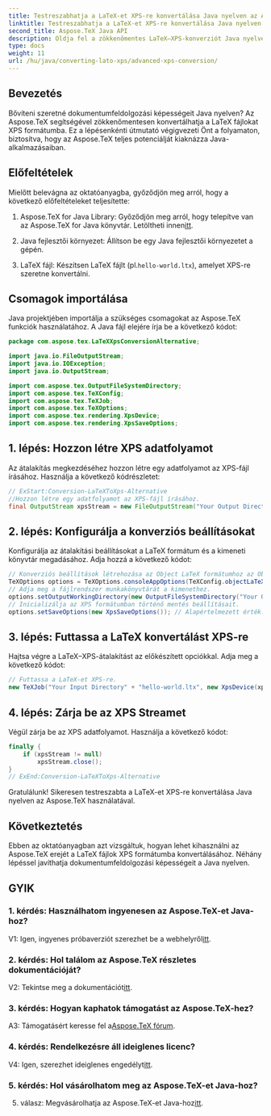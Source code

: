 ```yaml
---
title: Testreszabhatja a LaTeX-et XPS-re konvertálása Java nyelven az Aspose.TeX segítségével
linktitle: Testreszabhatja a LaTeX-et XPS-re konvertálása Java nyelven az Aspose.TeX segítségével
second_title: Aspose.TeX Java API
description: Oldja fel a zökkenőmentes LaTeX–XPS-konverziót Java nyelven az Aspose.TeX használatával. Kövesse lépésenkénti útmutatónkat a hatékony dokumentumfeldolgozás érdekében.
type: docs
weight: 11
url: /hu/java/converting-lato-xps/advanced-xps-conversion/
---
```

## Bevezetés

Bővíteni szeretné dokumentumfeldolgozási képességeit Java nyelven? Az Aspose.TeX segítségével zökkenőmentesen konvertálhatja a LaTeX fájlokat XPS formátumba. Ez a lépésenkénti útmutató végigvezeti Önt a folyamaton, biztosítva, hogy az Aspose.TeX teljes potenciálját kiaknázza Java-alkalmazásaiban.

## Előfeltételek

Mielőtt belevágna az oktatóanyagba, győződjön meg arról, hogy a következő előfeltételeket teljesítette:

1.  Aspose.TeX for Java Library: Győződjön meg arról, hogy telepítve van az Aspose.TeX for Java könyvtár. Letöltheti innen[itt](https://releases.aspose.com/tex/java/).

2. Java fejlesztői környezet: Állítson be egy Java fejlesztői környezetet a gépén.

3.  LaTeX fájl: Készítsen LaTeX fájlt (pl.`hello-world.ltx`), amelyet XPS-re szeretne konvertálni.

## Csomagok importálása

Java projektjében importálja a szükséges csomagokat az Aspose.TeX funkciók használatához. A Java fájl elejére írja be a következő kódot:

```java
package com.aspose.tex.LaTeXXpsConversionAlternative;

import java.io.FileOutputStream;
import java.io.IOException;
import java.io.OutputStream;

import com.aspose.tex.OutputFileSystemDirectory;
import com.aspose.tex.TeXConfig;
import com.aspose.tex.TeXJob;
import com.aspose.tex.TeXOptions;
import com.aspose.tex.rendering.XpsDevice;
import com.aspose.tex.rendering.XpsSaveOptions;
```

## 1. lépés: Hozzon létre XPS adatfolyamot

Az átalakítás megkezdéséhez hozzon létre egy adatfolyamot az XPS-fájl írásához. Használja a következő kódrészletet:

```java
// ExStart:Conversion-LaTeXToXps-Alternative
//Hozzon létre egy adatfolyamot az XPS-fájl írásához.
final OutputStream xpsStream = new FileOutputStream("Your Output Directory" + "any-name.xps");
```

## 2. lépés: Konfigurálja a konverziós beállításokat

Konfigurálja az átalakítási beállításokat a LaTeX formátum és a kimeneti könyvtár megadásához. Adja hozzá a következő kódot:

```java
// Konverziós beállítások létrehozása az Object LaTeX formátumhoz az Object TeX motorbővítéskor.
TeXOptions options = TeXOptions.consoleAppOptions(TeXConfig.objectLaTeX());
// Adja meg a fájlrendszer munkakönyvtárát a kimenethez.
options.setOutputWorkingDirectory(new OutputFileSystemDirectory("Your Output Directory"));
// Inicializálja az XPS formátumban történő mentés beállításait.
options.setSaveOptions(new XpsSaveOptions()); // Alapértelmezett érték. Önkényes megbízás.
```

## 3. lépés: Futtassa a LaTeX konvertálást XPS-re

Hajtsa végre a LaTeX–XPS-átalakítást az előkészített opciókkal. Adja meg a következő kódot:

```java
// Futtassa a LaTeX-et XPS-re.
new TeXJob("Your Input Directory" + "hello-world.ltx", new XpsDevice(xpsStream), options).run();
```

## 4. lépés: Zárja be az XPS Streamet

Végül zárja be az XPS adatfolyamot. Használja a következő kódot:

```java
finally {
    if (xpsStream != null)
        xpsStream.close();
}
// ExEnd:Conversion-LaTeXToXps-Alternative
```

Gratulálunk! Sikeresen testreszabta a LaTeX-et XPS-re konvertálása Java nyelven az Aspose.TeX használatával.

## Következtetés

Ebben az oktatóanyagban azt vizsgáltuk, hogyan lehet kihasználni az Aspose.TeX erejét a LaTeX fájlok XPS formátumba konvertálásához. Néhány lépéssel javíthatja dokumentumfeldolgozási képességeit a Java nyelven.

## GYIK

### 1. kérdés: Használhatom ingyenesen az Aspose.TeX-et Java-hoz?

 V1: Igen, ingyenes próbaverziót szerezhet be a webhelyről[itt](https://releases.aspose.com/).

### 2. kérdés: Hol találom az Aspose.TeX részletes dokumentációját?

 V2: Tekintse meg a dokumentációt[itt](https://reference.aspose.com/tex/java/).

### 3. kérdés: Hogyan kaphatok támogatást az Aspose.TeX-hez?

 A3: Támogatásért keresse fel a[Aspose.TeX fórum](https://forum.aspose.com/c/tex/47).

### 4. kérdés: Rendelkezésre áll ideiglenes licenc?

 V4: Igen, szerezhet ideiglenes engedélyt[itt](https://purchase.aspose.com/temporary-license/).

### 5. kérdés: Hol vásárolhatom meg az Aspose.TeX-et Java-hoz?

 5. válasz: Megvásárolhatja az Aspose.TeX-et Java-hoz[itt](https://purchase.aspose.com/buy).
